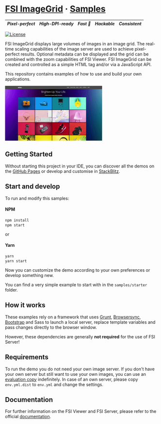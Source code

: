 # [FSI ImageGrid](https://www.neptunelabs.com/fsi-imagegrid/) &middot; [Samples][GHPages]
| ***Pixel-perfect*** | ***High-DPI-ready*** | ***Fast :rocket:*** | ***Hackable*** | ***Consistent*** |
|:-----------------:|:-------------:|:---------------:|:---------------:|:---------------:|

[![License](https://img.shields.io/badge/License-Apache%202.0-blue.svg)][License]


FSI ImageGrid displays large volumes of images in an image grid.
The real-time scaling capabilities of the image server are used to achieve pixel-perfect results.
Optional metadata can be displayed and the grid can be combined with the zoom capabilities of FSI Viewer.
FSI ImageGrid can be created and controlled as a simple HTML tag and/or via a JavaScript API.

This repository contains examples of how to use and build your own applications.

[![Project Image](project.apng)][GHPages]

## Getting Started

Without starting this project in your IDE, you can discover all the
demos on the [GitHub Pages][GHPages] or develop and customise in [StackBlitz][Stackblitz].

## Start and develop

To run and modify this samples:

#### NPM

```shell
npm install
npm start
```
or

#### Yarn

```shell
yarn
yarn start
```

Now you can customize the demo according to your own preferences or develop something new.

You can find a very simple example to start with in the ``samples/starter`` folder.

## How it works

These examples rely on a framework that uses [Grunt][Grunt], [Browsersync][Browsersync],
[Bootstrap][Bootstrap] and Sass to launch a local server,
replace template variables and pass changes directly to the browser window.

However, these dependencies are generally **not required** for the use of FSI Server!

## Requirements

To run the demo you do not need your own image server.
If you don't have your own server but still want to use your own images,
you can use an [evaluation copy][Server] indefinitely.
In case of an own server, please copy ``env.yml.dist`` to ``env.yml`` and
change the settings.


## Documentation

For further information on the FSI Viewer and FSI Server,
please refer to the official [documentation][Docs].

[License]: https://github.com/neptunelabs/fsi-imagegrid-samples/blob/main/LICENSE
[Docs]: https://docs.neptunelabs.com/docs/fsi-imagegrid
[Server]: https://www.neptunelabs.com/get/
[Grunt]: https://gruntjs.com/
[Browsersync]: https://browsersync.io/
[Bootstrap]: https://getbootstrap.com/
[GHPages]: https://neptunelabs.github.io/fsi-imagegrid-samples/
[Stackblitz]: https://stackblitz.com/edit/fsi-imagegrid-samples
